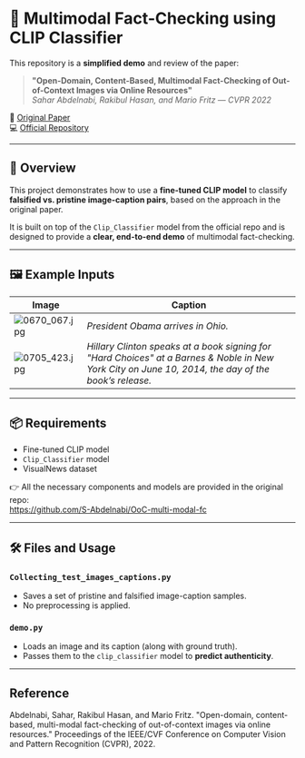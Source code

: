 # 🧠 Multimodal Fact-Checking using CLIP Classifier

This repository is a **simplified demo** and review of the paper:

> **"Open-Domain, Content-Based, Multimodal Fact-Checking of Out-of-Context Images via Online Resources"**  
> *Sahar Abdelnabi, Rakibul Hasan, and Mario Fritz — CVPR 2022*

📄 [Original Paper](https://openaccess.thecvf.com/content/CVPR2022/html/Abdelnabi_Open-Domain_Content-Based_Multi-Modal_Fact-Checking_of_Out-of-Context_Images_via_CVPR_2022_paper.html)  
💻 [Official Repository](https://github.com/S-Abdelnabi/OoC-multi-modal-fc)

---

## 🎯 Overview

This project demonstrates how to use a **fine-tuned CLIP model** to classify **falsified vs. pristine image-caption pairs**, based on the approach in the original paper.

It is built on top of the `Clip_Classifier` model from the official repo and is designed to provide a **clear, end-to-end demo** of multimodal fact-checking.

---

## 🖼️ Example Inputs

| Image | Caption |
|-------|---------|
| ![0670_067.jpg](example_images/0670_067.jpg) | *President Obama arrives in Ohio.* | Prediction: Falsified
| ![0705_423.jpg](example_images/0705_423.jpg) | *Hillary Clinton speaks at a book signing for "Hard Choices" at a Barnes & Noble in New York City on June 10, 2014, the day of the book’s release.* | Prediction: Pristine

---

## 📦 Requirements

- Fine-tuned CLIP model
- `Clip_Classifier` model
- VisualNews dataset

👉 All the necessary components and models are provided in the original repo:  
https://github.com/S-Abdelnabi/OoC-multi-modal-fc

---

## 🛠️ Files and Usage

### `Collecting_test_images_captions.py`

- Saves a set of pristine and falsified image-caption samples.
- No preprocessing is applied.

### `demo.py`

- Loads an image and its caption (along with ground truth).
- Passes them to the `clip_classifier` model to **predict authenticity**.

---

## Reference

Abdelnabi, Sahar, Rakibul Hasan, and Mario Fritz.
"Open-domain, content-based, multi-modal fact-checking of out-of-context images via online resources."
Proceedings of the IEEE/CVF Conference on Computer Vision and Pattern Recognition (CVPR), 2022.





